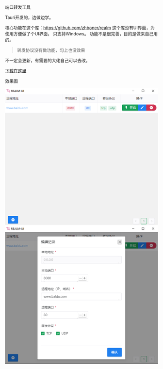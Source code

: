 端口转发工具

Tauri开发的，边做边学。

核心功能在这个库：https://github.com/zhboner/realm
这个库没有UI界面，为使用方便做了个UI界面，
只支持Windows。 功能不是很完善，目的是做来自己用的。

> 转发协议没有做功能，勾上也没效果

不一定会更新，有需要的大佬自己可以去改。

[下载在这里](https://gitee.com/luoyu318/realm-ui/releases)

效果图

![Alt text](images/image.png)
![Alt text](images/image-1.png)